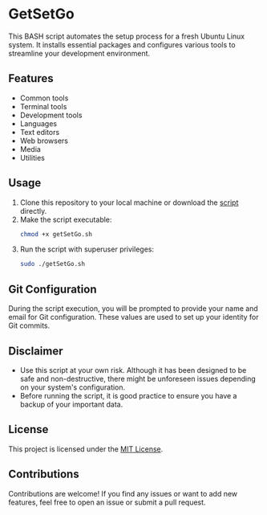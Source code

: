 # GetSetGo

This BASH script automates the setup process for a fresh Ubuntu Linux system. It installs essential packages and configures various tools to streamline your development environment.

## Features
- Common tools
- Terminal tools
- Development tools
- Languages
- Text editors
- Web browsers
- Media
- Utilities

## Usage

1. Clone this repository to your local machine or download the [script](getSetGo.sh) directly.
2. Make the script executable:
   ```bash
   chmod +x getSetGo.sh
   ```
3. Run the script with superuser privileges:
   ```bash
   sudo ./getSetGo.sh
   ```
## Git Configuration
During the script execution, you will be prompted to provide your name and email for Git configuration. These values are used to set up your identity for Git commits.

## Disclaimer
- Use this script at your own risk. Although it has been designed to be safe and non-destructive, there might be unforeseen issues depending on your system's configuration.
- Before running the script, it is good practice to ensure you have a backup of your important data.

## License
This project is licensed under the [MIT License](LICENSE.md).

## Contributions
Contributions are welcome! If you find any issues or want to add new features, feel free to open an issue or submit a pull request.
